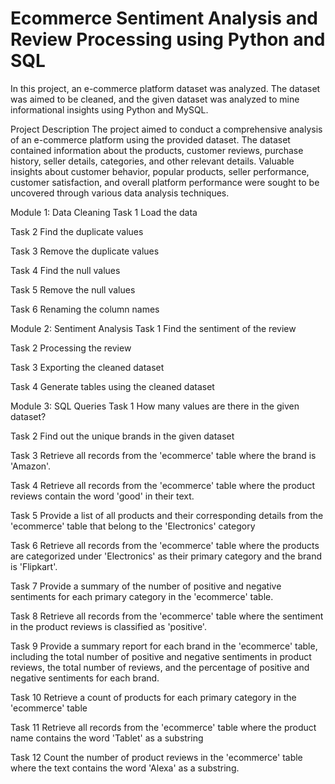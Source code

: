 # Ecommerce Sentiment Analysis and Review Processing using Python and SQL

In this project, an e-commerce platform dataset was analyzed. The dataset was aimed to be cleaned, and the given dataset was analyzed to mine informational insights using Python and MySQL.

Project Description
The project aimed to conduct a comprehensive analysis of an e-commerce platform using the provided dataset. The dataset contained information about the products, customer reviews, purchase history, seller details, categories, and other relevant details. Valuable insights about customer behavior, popular products, seller performance, customer satisfaction, and overall platform performance were sought to be uncovered through various data analysis techniques.

Module 1: Data Cleaning
Task 1 Load the data

Task 2 Find the duplicate values

Task 3 Remove the duplicate values

Task 4 Find the null values

Task 5 Remove the null values

Task 6 Renaming the column names

Module 2: Sentiment Analysis
Task 1 Find the sentiment of the review

Task 2 Processing the review

Task 3 Exporting the cleaned dataset

Task 4 Generate tables using the cleaned dataset

Module 3: SQL Queries
Task 1 How many values are there in the given dataset?

Task 2 Find out the unique brands in the given dataset

Task 3 Retrieve all records from the 'ecommerce' table where the brand is 'Amazon'.

Task 4 Retrieve all records from the 'ecommerce' table where the product reviews contain the word 'good' in their text.

Task 5 Provide a list of all products and their corresponding details from the 'ecommerce' table that belong to the 'Electronics' category

Task 6 Retrieve all records from the 'ecommerce' table where the products are categorized under 'Electronics' as their primary category and the brand is 'Flipkart'.

Task 7 Provide a summary of the number of positive and negative sentiments for each primary category in the 'ecommerce' table.

Task 8 Retrieve all records from the 'ecommerce' table where the sentiment in the product reviews is classified as 'positive'.

Task 9 Provide a summary report for each brand in the 'ecommerce' table, including the total number of positive and negative sentiments in product reviews, the total number of reviews, and the percentage of positive and negative sentiments for each brand.

Task 10 Retrieve a count of products for each primary category in the 'ecommerce' table

Task 11 Retrieve all records from the 'ecommerce' table where the product name contains the word 'Tablet' as a substring

Task 12 Count the number of product reviews in the 'ecommerce' table where the text contains the word 'Alexa' as a substring.
